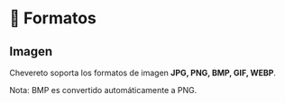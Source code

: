 # 🧐 Formatos

## Imagen

Chevereto soporta los formatos de imagen **JPG, PNG, BMP, GIF, WEBP**.

Nota: BMP es convertido automáticamente a PNG.
